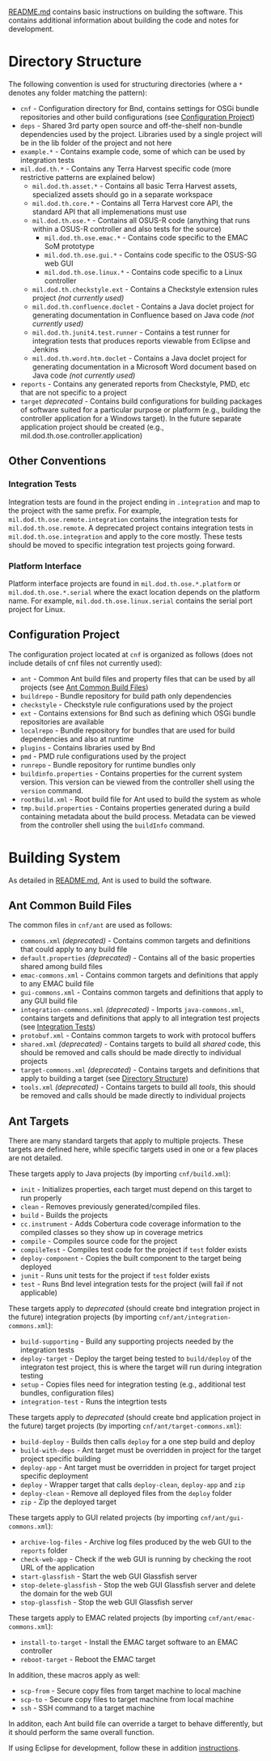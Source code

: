<!--
==============================================================================
 This software is part of the Open Standard for Unattended Sensors (OSUS)
 reference implementation (OSUS-R).

 To the extent possible under law, the author(s) have dedicated all copyright
 and related and neighboring rights to this software to the public domain
 worldwide. This software is distributed without any warranty.

 You should have received a copy of the CC0 Public Domain Dedication along
 with this software. If not, see
 <http://creativecommons.org/publicdomain/zero/1.0/>.
==============================================================================
-->

[README.md](README.md) contains basic instructions on building the software. This contains additional information about
building the code and notes for development.

# <a name="DirectoryStructure" />Directory Structure
The following convention is used for structuring directories (where a `*` denotes any folder matching the pattern):

* `cnf` - Configuration directory for Bnd, contains settings for OSGi bundle repositories and other build configurations
  (see [Configuration Project](#ConfigurationProject))
* `deps` - Shared 3rd party open source and off-the-shelf non-bundle dependencies used by the project. Libraries used by
  a single project will be in the lib folder of the project and not here
* `example.*` - Contains example code, some of which can be used by integration tests
* `mil.dod.th.*` - Contains any Terra Harvest specific code (more restrictive patterns are explained below)
    * `mil.dod.th.asset.*` - Contains all basic Terra Harvest assets, specialized assets should go in a separate
      workspace
    * `mil.dod.th.core.*` - Contains all Terra Harvest core API, the standard API that all implemenations must use
    * `mil.dod.th.ose.*` - Contains all OSUS-R code (anything that runs within a OSUS-R controller and also tests for the
      source)
        * `mil.dod.th.ose.emac.*` - Contains code specific to the EMAC SoM prototype
        * `mil.dod.th.ose.gui.*` - Contains code specific to the OSUS-SG web GUI
        * `mil.dod.th.ose.linux.*` - Contains code specific to a Linux controller
    * `mil.dod.th.checkstyle.ext` - Contains a Checkstyle extension rules project *(not currently used)*
    * `mil.dod.th.confluence.doclet` - Contains a Java doclet project for generating documentation in Confluence based
      on Java code *(not currently used)*
    * `mil.dod.th.junit4.test.runner` - Contains a test runner for integration tests that produces reports viewable from
      Eclipse and Jenkins
    * `mil.dod.th.word.htm.doclet` - Contains a Java doclet project for generating documentation in a Microsoft Word
      document based on Java code *(not currently used)*
* `reports` - Contains any generated reports from Checkstyle, PMD, etc that are not specific to a project
* `target` *deprecated* - Contains build configurations for building packages of software suited for a particular
  purpose or platform (e.g., building the controller application for a Windows target). In the future separate
  application project should be created (e.g., mil.dod.th.ose.controller.application)

## Other Conventions

### <a name="IntegrationTests" />Integration Tests
Integration tests are found in the project ending in `.integration` and map to the project with the same prefix. For
example, `mil.dod.th.ose.remote.integration` contains the integration tests for `mil.dod.th.ose.remote`. A deprecated
project contains integration tests in `mil.dod.th.ose.integration` and apply to the core mostly. These tests should be
moved to specific integration test projects going forward.

### Platform Interface
Platform interface projects are found in `mil.dod.th.ose.*.platform` or `mil.dod.th.ose.*.serial` where the exact
location depends on the platform name. For example, `mil.dod.th.ose.linux.serial` contains the serial port project
for Linux.

## <a name="ConfigurationProject" />Configuration Project
The configuration project located at `cnf` is organized as follows (does not include details of cnf files not currently
used):

* `ant` - Common Ant build files and property files that can be used by all projects (see
  [Ant Common Build Files](#AntCommons))
* `buildrepo` - Bundle repository for build path only dependencies
* `checkstyle` - Checkstyle rule configurations used by the project
* `ext` - Contains extensions for Bnd such as defining which OSGi bundle repositories are available
* `localrepo` - Bundle repository for bundles that are used for build dependencies and also at runtime
* `plugins` - Contains libraries used by Bnd
* `pmd` - PMD rule configurations used by the project
* `runrepo` - Bundle repository for runtime bundles only
* `buildinfo.properties` - Contains properties for the current system version. This version can be viewed from the
  controller shell using the `version` command.
* `rootBuild.xml` - Root build file for Ant used to build the system as whole
* `tmp.build.properties` - Contains properties generated during a build containing metadata about the build process.
  Metadata can be viewed from the controller shell using the `buildInfo` command.

# Building System
As detailed in [README.md](README.md), Ant is used to build the software.

## <a name="AntCommons" />Ant Common Build Files
The common files in `cnf/ant` are used as follows:

* `commons.xml` *(deprecated)* - Contains common targets and definitions that could apply to any build file
* `default.properties` *(deprecated)* - Contains all of the basic properties shared among build files
* `emac-commons.xml` - Contains common targets and definitions that apply to any EMAC build file
* `gui-commons.xml` - Contains common targets and definitions that apply to any GUI build file
* `integration-commons.xml` *(deprecated)* -  Imports `java-commons.xml`, contains targets and definitions that apply to
  all integration test projects (see [Integration Tests](#IntegrationTests))
* `protobuf.xml` - Contains common targets to work with protocol buffers
* `shared.xml` *(deprecated)* - Contains targets to build all *shared* code, this should be removed and calls should be
  made directly to individual projects
* `target-commons.xml` *(deprecated)* -  Contains targets and definitions that apply to building a target
  (see [Directory Structure](#DirectoryStructure))
* `tools.xml` *(deprecated)* - Contains targets to build all *tools*, this should be removed and calls should be
  made directly to individual projects

## Ant Targets
There are many standard targets that apply to multiple projects. These targets are defined here, while specific targets
used in one or a few places are not detailed.

These targets apply to Java projects (by importing `cnf/build.xml`):

* `init` - Initializes properties, each target must depend on this target to run properly
* `clean` - Removes previously generated/compiled files.
* `build` - Builds the projects
* `cc.instrument` - Adds Cobertura code coverage information to the compiled classes so they show up in coverage metrics
* `compile` - Compiles source code for the project
* `compileTest` - Compiles test code for the project if `test` folder exists
* `deploy-component` - Copies the built component to the target being deployed
* `junit` - Runs unit tests for the project if `test` folder exists
* `test` - Runs Bnd level integration tests for the project (will fail if not applicable)

These targets apply to *deprecated* (should create bnd integration project in the future) integration projects (by
importing `cnf/ant/integration-commons.xml`):

* `build-supporting` - Build any supporting projects needed by the integration tests
* `deploy-target` - Deploy the target being tested to `build/deploy` of the integraton test project, this is where the
  target will run during integration testing
* `setup` - Copies files need for integration testing (e.g., additional test bundles, configuration files)
* `integration-test` - Runs the integrtion tests

These targets apply to *deprecated* (should create bnd application project in the future) target projects (by importing
`cnf/ant/target-commons.xml`):

* `build-deploy` - Builds then calls `deploy` for a one step build and deploy
* `build-with-deps` - Ant target must be overridden in project for the target project specific building
* `deploy-app` - Ant target must be overridden in project for target project specific deployment
* `deploy` - Wrapper target that calls `deploy-clean`, `deploy-app` and `zip`
* `deploy-clean` - Remove all deployed files from the `deploy` folder
* `zip` - Zip the deployed target

These targets apply to GUI related projects (by importing `cnf/ant/gui-commons.xml`):

* `archive-log-files` - Archive log files produced by the web GUI to the `reports` folder
* `check-web-app` - Check if the web GUI is running by checking the root URL of the application
* `start-glassfish` - Start the web GUI Glassfish server
* `stop-delete-glassfish` - Stop the web GUI Glassfish server and delete the domain for the web GUI
* `stop-glassfish` - Stop the web GUI Glassfish server

These targets apply to EMAC related projects (by importing `cnf/ant/emac-commons.xml`):

* `install-to-target` - Install the EMAC target software to an EMAC controller
* `reboot-target` - Reboot the EMAC target

In addition, these macros apply as well:

* `scp-from` - Secure copy files from target machine to local machine
* `scp-to` - Secure copy files to target machine from local machine
* `ssh` - SSH command to a target machine

In additon, each Ant build file can override a target to behave differently, but it should perform the same overall
function.

If using Eclipse for development, follow these in addition [instructions](ECLIPSE-README.md).

